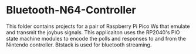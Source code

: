 # Bluetooth-N64-Controller
This folder contains projects for a pair of Raspberry Pi Pico Ws that emulate and transmit the joybus signals. This applicaiton uses the RP2040's PIO state machine modules to encode the polls and responses to and from the Nintendo controller. Btstack is used for bluetooth streaming.  

 

